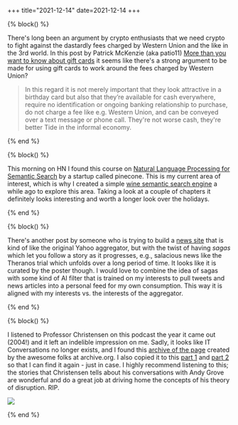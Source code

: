 +++
title="2021-12-14"
date=2021-12-14
+++

{% block() %}

There's long been an argument by crypto enthusiasts that we need crypto to
fight against the dastardly fees charged by Western Union and the like in the
3rd world. In this post by Patrick McKenzie (aka patio11) [More than you want
to know about gift
cards](https://bam.kalzumeus.com/archive/more-than-you-want-to-know-about-gift-cards/)
it seems like there's a strong argument to be made for using gift cards to 
work around the fees charged by Western Union?

> In this regard it is not merely important that they look attractive in a
> birthday card but also that they’re available for cash everywhere, require
> no identification or ongoing banking relationship to purchase, do not charge
> a fee like e.g. Western Union, and can be conveyed over a text message or
> phone call. They're not worse cash, they're better Tide in the informal
> economy.

{% end %}

{% block() %}

This morning on HN I found this course on [Natural Language Processing for
Semantic Search](https://www.pinecone.io/learn/nlp/) by a startup called
pinecone. This is my current area of interest, which is why I created a 
simple [wine semantic search engine](https://github.com/jflam/wine) a while
ago to explore this area. Taking a look at a couple of chapters it definitely
looks interesting and worth a longer look over the holidays.

{% end %}

{% block() %}

There's another post by someone who is trying to build a [news
site](https://news.ycombinator.com/item?id=29551686) that is kind of like the
original Yahoo aggregator, but with the twist of having _sagas_ which let you
follow a story as it progresses, e.g., salacious news like the Theranos trial
which unfolds over a long period of time. It looks like it is curated by the
poster though. I would love to combine the idea of sagas with some kind of AI
filter that is trained on my interests to pull tweets and news articles into a
personal feed for my own consumption. This way it is aligned with my interests
vs. the interests of the aggregator.

{% end %}

{% block() %}

I listened to Professor Christensen on this podcast the year it came out
(2004!) and it left an indelible impression on me. Sadly, it looks like IT
Conversations no longer exists, and I found this [archive of the
page](http://web.archive.org/web/20130729212828id_/http://itc.conversationsnetwork.org/shows/detail135.html)
created by the awesome folks at archive.org. I also copied it to this [part
1](2021-12-14/Christensen-part1.mp3) and [part
2](2021-12-14/Christensen-part2.mp3) so that I can find it again - just in
case. I highly recommend listening to this; the stories that Christensen tells
about his conversations with Andy Grove are wonderful and do a great job at
driving home the concepts of his theory of disruption. RIP.

![](2021-12-14/2021-12-14-11-23-53.png)

{% end %}